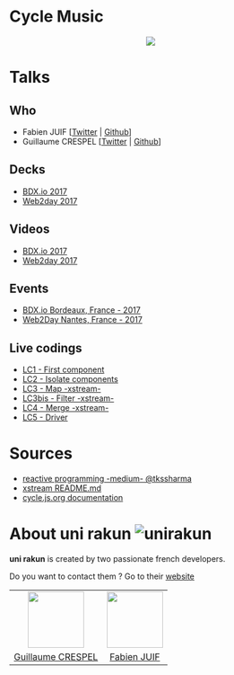 # Cycle Music
<p align="center">
  <a href="https://cycle-music.herokuapp.com/" target="_blank">
    <img src="https://camo.githubusercontent.com/2a8c61df946fcafb9f83a2fa4e71a7f934e07039/687474703a2f2f7a7570696d616765732e6e65742f75702f31372f34352f783635352e706e67" />
  </a>
</p>

# Talks
## Who
 - Fabien JUIF [[Twitter](https://twitter.com/fabienjuif) | [Github](https://github.com/fabienjuif)]
 - Guillaume CRESPEL [[Twitter](https://twitter.com/guillaumcrespel) | [Github](https://github.com/guillaumecrespel)]

## Decks
 - [BDX.io 2017](https://docs.google.com/presentation/d/1QipKxyUIcntcfenZPb6IzpMv11nKSCUyfVfB5VIgaWI/edit?usp=sharing)
 - [Web2day 2017](https://docs.google.com/presentation/d/1ffUXgs4dimSTOKi3RtfW_6FYeabH9mQs19S1Om2-73k/edit?usp=sharing)

## Videos
 - [BDX.io 2017](https://www.youtube.com/watch?v=-tYCelZCKbU&index=20&list=PLUJzERpatfsW5PbUcMAIOIqfCoqS7K1F1)
 - [Web2day 2017](https://www.youtube.com/watch?v=7NzPu-wQrNo)

## Events
 - [BDX.io Bordeaux, France - 2017](https://www.bdx.io/#/)
 - [Web2Day Nantes, France - 2017](https://web2day.co/)

## Live codings
 - [LC1 - First component](https://github.com/unirakun/cycle-music/pull/45)
 - [LC2 - Isolate components](https://github.com/unirakun/cycle-music/pull/42)
 - [LC3 - Map -xstream-](https://github.com/unirakun/cycle-music/pull/46)
 - [LC3bis - Filter -xstream-](https://github.com/unirakun/cycle-music/pull/47)
 - [LC4 - Merge -xstream-](https://github.com/unirakun/cycle-music/pull/43)
 - [LC5 - Driver](https://github.com/unirakun/cycle-music/pull/44)

# Sources
 - [reactive programming -medium- @tkssharma](https://medium.com/@tkssharma/reactive-programming-rx-js-introduction-32bf963eee1b)
 - [xstream README.md](https://github.com/staltz/xstream)
 - [cycle.js.org documentation](https://cycle.js.org/getting-started.html)

# About uni rakun ![unirakun](https://avatars3.githubusercontent.com/u/26111459?s=50&v=4)
**uni rakun** is created by two passionate french developers.

Do you want to contact them ? Go to their [website](https://unirakun.fr)

<table border="0">
 <tr>
  <td align="center"><img src="https://avatars1.githubusercontent.com/u/26094222?s=460&v=4" width="100" /></td>
  <td align="center"><img src="https://avatars1.githubusercontent.com/u/17828231?s=460&v=4" width="100" /></td>
 </tr>
 <tr>
  <td align="center"><a href="https://github.com/guillaumecrespel">Guillaume CRESPEL</a></td>
  <td align="center"><a href="https://github.com/fabienjuif">Fabien JUIF</a></td>
</table>

